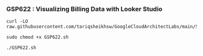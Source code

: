 ### GSP622 : Visualizing Billing Data with Looker Studio

```
curl -LO raw.githubusercontent.com/tariqsheikhsw/GoogleCloudArchitectLabs/main/Solutions/GSP622.sh

sudo chmod +x GSP622.sh

./GSP622.sh
```


